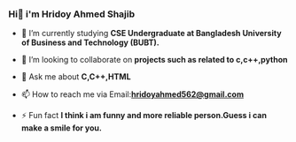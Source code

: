 ### Hi👋 i'm Hridoy Ahmed Shajib


- 🌱 I’m currently studying **CSE Undergraduate at Bangladesh University of Business and Technology (BUBT).**

- 👯 I’m looking to collaborate on **projects such as related to c,c++,python**

- 💬 Ask me about **C,C++,HTML**

- 📫 How to reach me via Email:**hridoyahmed562@gmail.com**

- ⚡ Fun fact **I think i am funny and more reliable person.Guess i can make a smile for you.**
